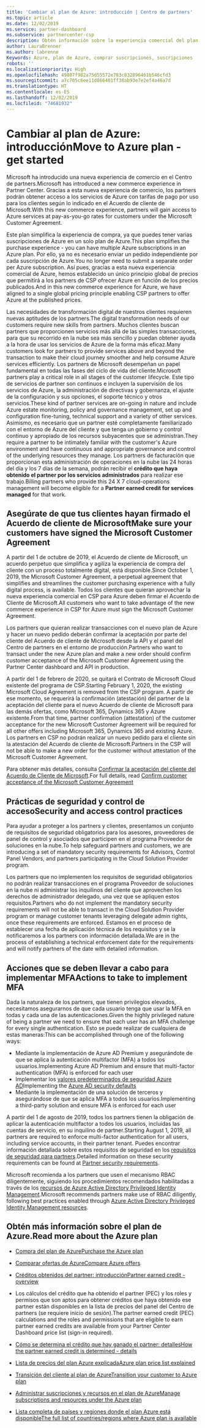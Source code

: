 ```yaml
---
title: 'Cambiar al plan de Azure: introducción | Centro de partners'
ms.topic: article
ms.date: 12/02/2019
ms.service: partner-dashboard
ms.subservice: partnercenter-csp
description: Obtén información sobre la experiencia comercial del plan de Azure para comprar servicios de Azure en función de las tarifas de pago por uso de los clientes. Obtén también información sobre los nuevos requisitos de seguridad.
author: LauraBrenner
ms.author: labrenne
Keywords: Azure, plan de Azure, comprar suscripciones, suscripciones
robots: ''
ms.localizationpriority: High
ms.openlocfilehash: 49807f982a75d55572e783c832896461b546cfd3
ms.sourcegitcommit: a7c705c6ee11d866401ff38ab93e7e2ef4a46a7d
ms.translationtype: HT
ms.contentlocale: es-ES
ms.lasthandoff: 12/02/2019
ms.locfileid: "74681932"
---
```

# <a name="move-to-azure-plan---get-started"></a><span data-ttu-id="4d479-105">Cambiar al plan de Azure: introducción</span><span class="sxs-lookup"><span data-stu-id="4d479-105">Move to Azure plan - get started</span></span>

<span data-ttu-id="4d479-106">Microsoft ha introducido una nueva experiencia de comercio en el Centro de partners.</span><span class="sxs-lookup"><span data-stu-id="4d479-106">Microsoft has introduced a new commerce experience in Partner Center.</span></span>  <span data-ttu-id="4d479-107">Gracias a esta nueva experiencia de comercio, los partners podrán obtener acceso a los servicios de Azure con tarifas de pago por uso para los clientes según lo indicado en el Acuerdo de cliente de Microsoft.</span><span class="sxs-lookup"><span data-stu-id="4d479-107">With this new commerce experience, partners will gain access to Azure services at pay-as-you-go rates for customers under the Microsoft Customer Agreement.</span></span>

<span data-ttu-id="4d479-108">Este plan simplifica la experiencia de compra, ya que puedes tener varias suscripciones de Azure en un solo plan de Azure.</span><span class="sxs-lookup"><span data-stu-id="4d479-108">This plan simplifies the purchase experience - you can have multiple Azure subscriptions in an Azure plan.</span></span> <span data-ttu-id="4d479-109">Por ello, ya no es necesario enviar un pedido independiente por cada suscripción de Azure.</span><span class="sxs-lookup"><span data-stu-id="4d479-109">You no longer need to submit a separate order per Azure subscription.</span></span> <span data-ttu-id="4d479-110">Así pues, gracias a esta nueva experiencia comercial de Azure, hemos establecido un único principio global de precios que permitirá a los partners de CSP ofrecer Azure en función de los precios publicados.</span><span class="sxs-lookup"><span data-stu-id="4d479-110">And in this new commerce experience for Azure, we have aligned to a single global pricing principle enabling CSP partners to offer Azure at the published prices.</span></span>

<span data-ttu-id="4d479-111">Las necesidades de transformación digital de nuestros clientes requieren nuevas aptitudes de los partners.</span><span class="sxs-lookup"><span data-stu-id="4d479-111">The digital transformation needs of our customers require new skills from partners.</span></span> <span data-ttu-id="4d479-112">Muchos clientes buscan partners que proporcionen servicios más allá de las simples transacciones, para que su recorrido en la nube sea más sencillo y puedan obtener ayuda a la hora de usar los servicios de Azure de la forma más eficaz.</span><span class="sxs-lookup"><span data-stu-id="4d479-112">Many customers look for partners to provide services above and beyond the transaction to make their cloud journey smoother and help consume Azure services efficiently.</span></span> <span data-ttu-id="4d479-113">Los partners de Microsoft desempeñan un papel fundamental en todas las fases del ciclo de vida del cliente.</span><span class="sxs-lookup"><span data-stu-id="4d479-113">Microsoft partners play a critical role in all stages of the customer lifecycle.</span></span> <span data-ttu-id="4d479-114">Este tipo de servicios de partner son continuos e incluyen la supervisión de los servicios de Azure, la administración de directivas y gobernanza, el ajuste de la configuración y sus opciones, el soporte técnico y otros servicios.</span><span class="sxs-lookup"><span data-stu-id="4d479-114">These kind of partner services are on-going in nature and include Azure estate monitoring, policy and governance management, set up and configuration fine-tuning, technical support and a variety of other services.</span></span> <span data-ttu-id="4d479-115">Asimismo, es necesario que un partner esté completamente familiarizado con el entorno de Azure del cliente y que tenga un gobierno y control continuo y apropiado de los recursos subyacentes que se administran.</span><span class="sxs-lookup"><span data-stu-id="4d479-115">They require a partner to be intimately familiar with the customer's Azure environment and have continuous and appropriate governance and control of the underlying resources they manage.</span></span> <span data-ttu-id="4d479-116">Los partners de facturación que proporcionan esta administración de operaciones en la nube las 24 horas del día y los 7 días de la semana, podrán recibir el **crédito que haya obtenido el partner por los servicios administrados** para realizar ese trabajo.</span><span class="sxs-lookup"><span data-stu-id="4d479-116">Billing partners who provide this 24 X 7 cloud-operations management will become eligible for a **Partner earned credit for services managed** for that work.</span></span>

## <a name="make-sure-your-customers-have-signed-the-microsoft-customer-agreement"></a><span data-ttu-id="4d479-117">Asegúrate de que tus clientes hayan firmado el Acuerdo de cliente de Microsoft</span><span class="sxs-lookup"><span data-stu-id="4d479-117">Make sure your customers have signed the Microsoft Customer Agreement</span></span>

<span data-ttu-id="4d479-118">A partir del 1 de octubre de 2019, el Acuerdo de cliente de Microsoft, un acuerdo perpetuo que simplifica y agiliza la experiencia de compra del cliente con un proceso totalmente digital, está disponible.</span><span class="sxs-lookup"><span data-stu-id="4d479-118">Since October 1, 2019, the Microsoft Customer Agreement, a perpetual agreement that simplifies and streamlines the customer purchasing experience with a fully digital process, is available.</span></span> <span data-ttu-id="4d479-119">Todos los clientes que quieran aprovechar la nueva experiencia comercial en CSP para Azure deben firmar el Acuerdo de Cliente de Microsoft.</span><span class="sxs-lookup"><span data-stu-id="4d479-119">All customers who want to take advantage of the new commerce experience in CSP for Azure must sign the Microsoft Customer Agreement.</span></span>

<span data-ttu-id="4d479-120">Los partners que quieran realizar transacciones con el nuevo plan de Azure y hacer un nuevo pedido deberán confirmar la aceptación por parte del cliente del Acuerdo de cliente de Microsoft desde la API y el panel del Centro de partners en el entorno de producción.</span><span class="sxs-lookup"><span data-stu-id="4d479-120">Partners who want to transact under the new Azure plan and make a new order should confirm customer acceptance of the Microsoft Customer Agreement using the Partner Center dashboard and API in production.</span></span>

<span data-ttu-id="4d479-121">A partir del 1 de febrero de 2020, se quitará el Contrato de Microsoft Cloud existente del programa de CSP.</span><span class="sxs-lookup"><span data-stu-id="4d479-121">Starting February 1, 2020, the existing Microsoft Cloud Agreement is removed from the CSP program.</span></span> <span data-ttu-id="4d479-122">A partir de ese momento, se requerirá la confirmación (atestación) del partner de la aceptación del cliente para el nuevo Acuerdo de cliente de Microsoft para las demás ofertas, como Microsoft 365, Dynamics 365 y Azure existente.</span><span class="sxs-lookup"><span data-stu-id="4d479-122">From that time, partner confirmation (attestation) of the customer acceptance for the new Microsoft Customer Agreement will be required for all other offers including Microsoft 365, Dynamics 365 and existing Azure.</span></span> <span data-ttu-id="4d479-123">Los partners en CSP no podrán realizar un nuevo pedido para el cliente sin la atestación del Acuerdo de cliente de Microsoft.</span><span class="sxs-lookup"><span data-stu-id="4d479-123">Partners in the CSP will not be able to make a new order for the customer without attestation of the Microsoft Customer Agreement.</span></span>

<span data-ttu-id="4d479-124">Para obtener más detalles, consulta [Confirmar la aceptación del cliente del Acuerdo de Cliente de Microsoft](confirm-customer-agreement.md).</span><span class="sxs-lookup"><span data-stu-id="4d479-124">For full details, read [Confirm customer acceptance of the Microsoft Customer Agreement](confirm-customer-agreement.md)</span></span>

## <a name="security-and-access-control-practices"></a><span data-ttu-id="4d479-125">Prácticas de seguridad y control de acceso</span><span class="sxs-lookup"><span data-stu-id="4d479-125">Security and access control practices</span></span>

<span data-ttu-id="4d479-126">Para ayudar a proteger a los partners y clientes, presentamos un conjunto de requisitos de seguridad obligatorios para los asesores, proveedores de panel de control y asociados que participen en el programa Proveedor de soluciones en la nube.</span><span class="sxs-lookup"><span data-stu-id="4d479-126">To help safeguard partners and customers, we are introducing a set of mandatory security requirements for Advisors, Control Panel Vendors, and partners participating in the Cloud Solution Provider program.</span></span>

<span data-ttu-id="4d479-127">Los partners que no implementen los requisitos de seguridad obligatorios no podrán realizar transacciones en el programa Proveedor de soluciones en la nube ni administrar los inquilinos del cliente que aprovechen los derechos de administrador delegado, una vez que se apliquen estos requisitos.</span><span class="sxs-lookup"><span data-stu-id="4d479-127">Partners who do not implement the mandatory security requirements will not be able to transact in the Cloud Solution Provider program or manage customer tenants leveraging delegate admin rights, once these requirements are enforced.</span></span> <span data-ttu-id="4d479-128">Estamos en el proceso de establecer una fecha de aplicación técnica de los requisitos y se la notificaremos a los partners con información detallada.</span><span class="sxs-lookup"><span data-stu-id="4d479-128">We are in the process of establishing a technical enforcement date for the requirements and will notify partners of the date with detailed information.</span></span>

## <a name="actions-to-take-to-implement-mfa"></a><span data-ttu-id="4d479-129">Acciones que se deben llevar a cabo para implementar MFA</span><span class="sxs-lookup"><span data-stu-id="4d479-129">Actions to take to implement MFA</span></span>

<span data-ttu-id="4d479-130">Dada la naturaleza de los partners, que tienen privilegios elevados, necesitamos asegurarnos de que cada usuario tenga que usar la MFA en todas y cada una de las autenticaciones.</span><span class="sxs-lookup"><span data-stu-id="4d479-130">Given the highly privileged nature of being a partner we need to ensure that each user has an MFA challenge for every single authentication.</span></span> <span data-ttu-id="4d479-131">Esto se puede realizar de cualquiera de estas maneras:</span><span class="sxs-lookup"><span data-stu-id="4d479-131">This can be accomplished through one of the following ways:</span></span>

- <span data-ttu-id="4d479-132">Mediante la implementación de Azure AD Premium y asegurándote de que se aplica la autenticación multifactor (MFA) a todos los usuarios.</span><span class="sxs-lookup"><span data-stu-id="4d479-132">Implementing Azure AD Premium and ensure that multi-factor authentication (MFA) is enforced for each user</span></span>
- <span data-ttu-id="4d479-133">Implementar los [valores predeterminados de seguridad Azure AD](https://docs.microsoft.com/azure/active-directory/conditional-access/concept-conditional-access-security-defaults)</span><span class="sxs-lookup"><span data-stu-id="4d479-133">Implementing the [Azure AD security defaults](https://docs.microsoft.com/azure/active-directory/conditional-access/concept-conditional-access-security-defaults)</span></span>
- <span data-ttu-id="4d479-134">Mediante la implementación de una solución de terceros y asegurándose de que se aplica MFA a todos los usuarios.</span><span class="sxs-lookup"><span data-stu-id="4d479-134">Implementing a third-party solution and ensure MFA is enforced for each user</span></span>

<span data-ttu-id="4d479-135">A partir del 1 de agosto de 2019, todos los partners tienen la obligación de aplicar la autenticación multifactor a todos los usuarios, incluidas las cuentas de servicio, en su inquilino de partner.</span><span class="sxs-lookup"><span data-stu-id="4d479-135">Starting August 1, 2019, all partners are required to enforce multi-factor authentication for all users, including service accounts, in their partner tenant.</span></span> <span data-ttu-id="4d479-136">Puedes encontrar información detallada sobre estos requisitos de seguridad en los [requisitos de seguridad para partners](https://docs.microsoft.com/partner-center/partner-security-requirements).</span><span class="sxs-lookup"><span data-stu-id="4d479-136">Detailed information on these security requirements can be found at [Partner security requirements](https://docs.microsoft.com/partner-center/partner-security-requirements).</span></span>

<span data-ttu-id="4d479-137">Microsoft recomienda a los partners que usen el mecanismo RBAC diligentemente, siguiendo los procedimientos recomendados habilitadas a través de los [recursos de Azure Active Directory Privileged Identity Management](https://docs.microsoft.com/azure/active-directory/privileged-identity-management/pim-configure).</span><span class="sxs-lookup"><span data-stu-id="4d479-137">Microsoft recommends partners make use of RBAC diligently, following best practices enabled through [Azure Active Directory Privileged Identity Management resources](https://docs.microsoft.com/azure/active-directory/privileged-identity-management/pim-configure).</span></span>

## <a name="read-more-about-the-azure-plan"></a><span data-ttu-id="4d479-138">Obtén más información sobre el plan de Azure.</span><span class="sxs-lookup"><span data-stu-id="4d479-138">Read more about the Azure plan</span></span>

- [<span data-ttu-id="4d479-139">Compra del plan de Azure</span><span class="sxs-lookup"><span data-stu-id="4d479-139">Purchase the Azure plan</span></span>](purchase-azure-plan.md)

- [<span data-ttu-id="4d479-140">Comparar ofertas de Azure</span><span class="sxs-lookup"><span data-stu-id="4d479-140">Compare Azure offers</span></span>](compare-azure-offers.md)

- [<span data-ttu-id="4d479-141">Créditos obtenidos del partner: introducción</span><span class="sxs-lookup"><span data-stu-id="4d479-141">Partner earned credit - overview</span></span>](partner-earned-credit.md)

- <span data-ttu-id="4d479-142">Los cálculos del crédito que ha obtenido el partner (PEC) y los roles y permisos que son aptos para obtener créditos que haya obtenido ese partner están disponibles en la lista de precios del panel del Centro de partners (se requiere inicio de sesión).</span><span class="sxs-lookup"><span data-stu-id="4d479-142">The partner earned credit (PEC) calculations and the roles and permissions that are eligible to earn partner earned credits are available from your Partner Center Dashboard price list (sign-in required).</span></span>

- [<span data-ttu-id="4d479-143">Cómo se determina el crédito que hay ganado el partner: detalles</span><span class="sxs-lookup"><span data-stu-id="4d479-143">How the partner earned credit is determined - details</span></span>](partner-earned-credit-explanation.md)
- [<span data-ttu-id="4d479-144">Lista de precios del plan Azure explicada</span><span class="sxs-lookup"><span data-stu-id="4d479-144">Azure plan price list explained</span></span>](azure-plan-price-list.md)
- [<span data-ttu-id="4d479-145">Transición del cliente al plan de Azure</span><span class="sxs-lookup"><span data-stu-id="4d479-145">Transition your customer to Azure plan</span></span>](azure-plan-transition.md)
- [<span data-ttu-id="4d479-146">Administrar suscripciones y recursos en el plan de Azure</span><span class="sxs-lookup"><span data-stu-id="4d479-146">Manage subscriptions and resources under the Azure plan</span></span>](azure-plan-manage.md)
- [<span data-ttu-id="4d479-147">Lista completa de países y regiones donde el plan Azure está disponible</span><span class="sxs-lookup"><span data-stu-id="4d479-147">The full list of countries/regions where Azure plan is available</span></span>](https://query.prod.cms.rt.microsoft.com/cms/api/am/binary/RE3QN0x)
